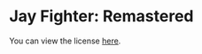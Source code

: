 # Jay Fighter: Remastered
You can view the license [here](https://github.com/TrentonPottruff/jay-fighter-remastered/blob/master/license.md).

